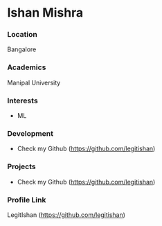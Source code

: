 # Ishan Mishra
### Location

Bangalore

### Academics

Manipal University

### Interests

- ML

### Development

- Check my Github (https://github.com/legitishan)

### Projects

- Check my Github (https://github.com/legitishan)

### Profile Link

LegitIshan (https://github.com/legitishan)
